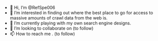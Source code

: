 - 👋 Hi, I’m @RefSpe006
- 👀 I’m interested in finding out where the best place to go for access to massive amounts of crawl data from the web is.
- 🌱 I’m currently playing with my own search engine designs.
- 💞️ I’m looking to collaborate on (to follow)
- 📫 How to reach me . (to follow)

<!---
RefSpe006/RefSpe006 is a ✨ special ✨ repository because its `README.md` (this file) appears on your GitHub profile.
You can click the Preview link to take a look at your changes.
--->
